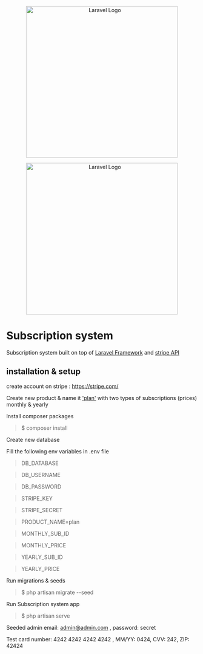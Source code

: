 <p align="center">
<a href="https://laravel.com" target="_blank">
<img src="https://raw.githubusercontent.com/laravel/art/master/logo-lockup/5%20SVG/2%20CMYK/1%20Full%20Color/laravel-logolockup-cmyk-red.svg" width="400" alt="Laravel Logo">
</a>
</p>

<p align="center">
<a href="https://stripe.com/" target="_blank">
<img src="https://upload.wikimedia.org/wikipedia/commons/thumb/b/ba/Stripe_Logo%2C_revised_2016.svg/2560px-Stripe_Logo%2C_revised_2016.svg.png" width="400" alt="Laravel Logo">
</a>
</p>

# Subscription system

Subscription system built on top of [Laravel Framework](https://laravel.com) and [stripe API](https://stripe.com/)

## installation & setup

create account on stripe : https://stripe.com/

Create new product & name it ['plan'](https://dashboard.stripe.com/test/products/create) with two types of subscriptions (prices) monthly & yearly



Install composer packages

> $ composer install

Create new database

Fill the following env variables in .env file

> DB_DATABASE

> DB_USERNAME

> DB_PASSWORD

> STRIPE_KEY

> STRIPE_SECRET

> PRODUCT_NAME=plan

> MONTHLY_SUB_ID

> MONTHLY_PRICE

> YEARLY_SUB_ID

> YEARLY_PRICE

Run migrations & seeds

> $ php artisan migrate --seed

Run Subscription system app

> $ php artisan serve

Seeded admin email: admin@admin.com , password: secret  

Test card number: 4242 4242 4242 4242 , MM/YY: 0424, CVV: 242, ZIP: 42424
